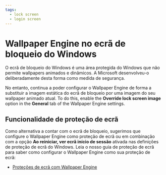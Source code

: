 ```yaml
---
tags:
  - lock screen
  - login screen
---
```


# Wallpaper Engine no ecrã de bloqueio do Windows

O ecrã de bloqueio do Windows é uma área protegida do Windows que não permite wallpapers animados e dinâmicos. A Microsoft desenvolveu-o deliberadamente desta forma como medida de segurança.

No entanto, continua a poder configurar o Wallpaper Engine de forma a substituir a imagem estática do ecrã de bloqueio por uma imagem do seu wallpaper animado atual. To do this, enable the **Override lock screen image** option in the **General** tab of the Wallpaper Engine settings.

## Funcionalidade de proteção de ecrã

Como alternativa a contar com o ecrã de bloqueio, sugerimos que configure o Wallpaper Engine como proteção de ecrã ou em combinação com a opção **Ao reiniciar, ver ecrã início de sessão** ativada nas definições de proteção de ecrã do Windows. Leia o nosso guia de proteção de ecrã para saber como configurar o Wallpaper Engine como sua proteção de ecrã:

* [Proteções de ecrã com Wallpaper Engine](/functionality/screensaver.html)